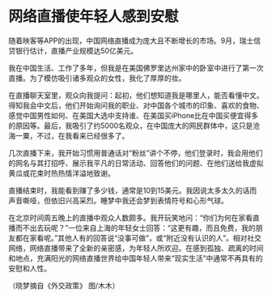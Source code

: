 # 网络直播使年轻人感到安慰

随着映客等APP的出现，中国网络直播成为庞大且不断增长的市场。9月，瑞士信贷银行估计，直播产业规模达50亿美元。 

我在中国生活、工作了多年，但我是在美国佛罗里达州家中的卧室中进行了第一次直播。为了模仿吸引诸多观众的女性，我化了厚厚的妆。 

在直播聊天室里，观众向我提问：起初，他们想知道我是哪里人，能否看懂中文。得知我会中文后，他们开始询问我的职业、对中国各个城市的印象、喜欢的食物、感觉中国男性如何、在美国大选中支持谁、在美国买iPhone比在中国买便宜得多的原因等。最后，我吸引了约5000名观众，在中国庞大的网民群体中，这只是沧海一粟，不过，在我看来已经很多了。 

几次直播下来，我开始习惯用普通话对“粉丝”讲个不停，他们登录时，我会用他们的网名与其打招呼、展示我平凡的日常活动、回答他们的问题、在他们送给我虚拟黄瓜或花束时热热情洋溢地致谢。 

直播结束时，我能看到赚了多少钱，通常是10到15美元。我因说太多太久的话而声音嘶哑，但依旧兴高采烈。睡梦中我还会梦到表情符号和心形气球。 

在北京时间周五晚上的直播中观众人数颇多。我开玩笑地问：“你们为何在家看直播而不出去玩呢？”一位来自上海的年轻女士回答：“这更有趣，而且免费，我的朋友都在家看呢。”其他人有的回答说“没事可做”，或“附近没有认识的人”。相对社交网络，网络直播带来了全新的亲密感，为年轻人所欢迎。在感到孤独、疏离的时间和地点，充满阳光的网络直播世界给中国年轻人带来“现实生活”中通常不再具有的安慰和人性。 

（晓梦摘自《外交政策》 图/木木）